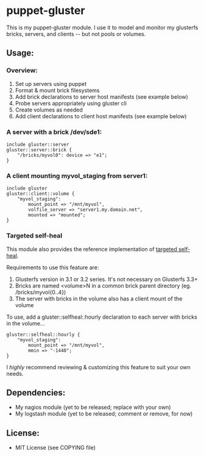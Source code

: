 # puppet-gluster

This is my puppet-gluster module.  I use it to model and monitor my glusterfs 
bricks, servers, and clients -- but not pools or volumes.

## Usage:

### Overview:

1. Set up servers using puppet
1. Format & mount brick filesystems
1. Add brick declarations to server host manifests (see example below)
1. Probe servers appropriately using gluster cli
1. Create volumes as needed
1. Add client declarations to client host manifests (see example below)

### A server with a brick /dev/sde1:

    include gluster::server
    gluster::server::brick {
        "/bricks/myvol0": device => "e1";
    }

### A client mounting myvol_staging from server1:

    include gluster
    gluster::client::volume {
        "myvol_staging":
            mount_point => "/mnt/myvol",
            volfile_server => "server1.my.domain.net",
            mounted => "mounted";
    }

### Targeted self-heal

This module also provides the reference implementation of [targeted self-heal].

Requirements to use this feature are:

1. Glusterfs version in 3.1 or 3.2 series.  It's not necessary on Glusterfs 3.3+
1. Bricks are named &lt;volume&gt;N in a common brick parent directory (eg. /bricks/myvol{0..4})
1. The server with bricks in the volume also has a client mount of the volume

To use, add a gluster::selfheal::hourly declaration to each server with bricks 
in the volume...

    gluster::selfheal::hourly {
        "myvol_staging":
            mount_point => "/mnt/myvol",
            mmin => "-1440";
    }

I _highly_ recommend reviewing & customizing this feature to suit your own needs.  

## Dependencies:

- My nagios module (yet to be released; replace with your own)
- My logstash module (yet to be released; comment or remove, for now)

## License:

- MIT License (see COPYING file)

[targeted self-heal]: http://community.gluster.org/a/howto-targeted-self-heal-repairing-less-than-the-whole-volume/